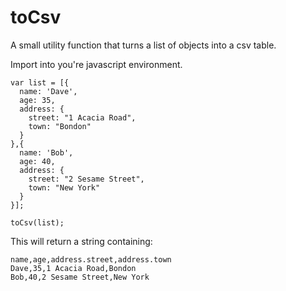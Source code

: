 toCsv
=====

A small utility function that turns a list of objects into a csv table.


Import into you're javascript environment.


    var list = [{
      name: 'Dave',
      age: 35,
      address: {
        street: "1 Acacia Road",
        town: "Bondon"
      }
    },{
      name: 'Bob',
      age: 40,
      address: {
        street: "2 Sesame Street",
        town: "New York"
      }
    }];

    toCsv(list);

This will return a string containing:

    name,age,address.street,address.town
    Dave,35,1 Acacia Road,Bondon
    Bob,40,2 Sesame Street,New York
